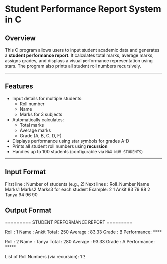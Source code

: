 # Student Performance Report System in C

## Overview
This C program allows users to input student academic data and generates a **student performance report**. It calculates total marks, average marks, assigns grades, and displays a visual performance representation using stars. The program also prints all student roll numbers recursively.

---

## Features
- Input details for multiple students:
  - Roll number
  - Name
  - Marks for 3 subjects
- Automatically calculates:
  - Total marks
  - Average marks
  - Grade (A, B, C, D, F)
- Displays performance using star symbols for grades A-D
- Prints all student roll numbers using **recursion**
- Handles up to 100 students (configurable via `MAX_NUM_STUDENTS`)

---

## Input Format

First line : Number of students (e.g., 2)
Next lines : Roll_Number Name Marks1 Marks2 Marks3 for each student
Example:
2
1 Ankit 83 79 88
2 Tanya 94 96 90

## Output Format
========= STUDENT PERFORMANCE REPORT =========

Roll : 1
Name : Ankit
Total : 250
Average : 83.33
Grade : B
Performance: ****

Roll : 2
Name : Tanya
Total : 280
Average : 93.33
Grade : A
Performance: *****

List of Roll Numbers (via recursion): 1 2
